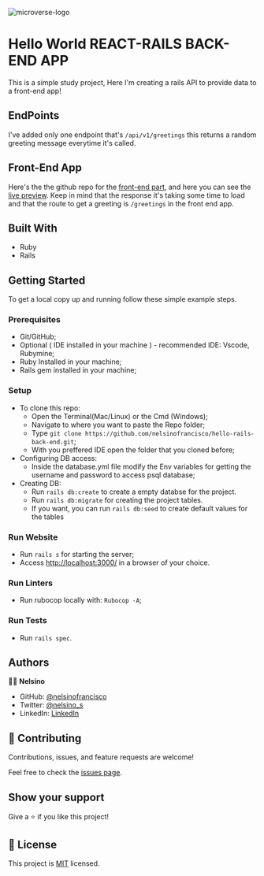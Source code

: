 ![microverse-logo](https://img.shields.io/badge/Microverse-blueviolet)

# Hello World REACT-RAILS BACK-END APP

This is a simple study project, Here I'm creating a rails API to provide data to a front-end app!


## EndPoints

I've added only one endpoint that's `/api/v1/greetings` this returns a random greeting message everytime it's called.

## Front-End App

Here's the the github repo for the [front-end part](https://github.com/nelsinofrancisco/hello-react-front-end),
and here you can see the [live preview](https://nelsino-hrfe.netlify.app/). Keep in mind that the response it's taking some time to load and that the route to get a greeting is `/greetings` in the front end app.

## Built With

- Ruby
- Rails

## Getting Started

To get a local copy up and running follow these simple example steps.

### Prerequisites

- Git/GitHub;
- Optional ( IDE installed in your machine ) - recommended IDE: Vscode, Rubymine;
- Ruby Installed in your machine;
- Rails gem installed in your machine;

### Setup

- To clone this repo:
  - Open the Terminal(Mac/Linux) or the Cmd (Windows);
  - Navigate to where you want to paste the Repo folder;
  - Type `git clone https://github.com/nelsinofrancisco/hello-rails-back-end.git`;
  - With you preffered IDE open the folder that you cloned before;
- Configuring DB access:
  - Inside the database.yml file modify the Env variables for getting the username and password to access psql database;
- Creating DB:
  - Run `rails db:create` to create a empty databse for the project.
  - Run `rails db:migrate` for creating the project tables.
  - If you want, you can run `rails db:seed` to create default values for the tables  
  
### Run Website  

- Run `rails s` for starting the server;
- Access [http://localhost:3000/](http://localhost:3000/) in a browser of your choice.
  
### Run Linters

- Run rubocop locally with: `Rubocop -A`;

### Run Tests

- Run `rails spec`.

## Authors

👨‍💻 **Nelsino**

- GitHub: [@nelsinofrancisco](https://github.com/nelsinofrancisco)
- Twitter: [@nelsino_s](https://twitter.com/nelsino_s)
- LinkedIn: [LinkedIn](https://www.linkedin.com/in/nelsinofrancisco/)

## 🤝 Contributing

Contributions, issues, and feature requests are welcome!

Feel free to check the [issues page](../../issues/).

## Show your support

Give a ⭐️ if you like this project!

## 📝 License

This project is [MIT](./MIT.md) licensed.